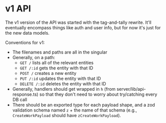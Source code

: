 # v1 API

The v1 version of the API was started with the tag-and-tally rewrite. It'll eventually encompass things like auth and user info, but for now it's just for the new data models.

Conventions for v1:
- The filenames and paths are all in the singular
- Generally, on a path:
  - `GET /` lists all of the relevant entities
  - `GET /:id` gets the entity with that ID
  - `POST /` creates a new entity
  - `PUT /:id` updates the entity with that ID
  - `DELETE /:id` deletes the entity with that ID
- Generally, handlers should get wrapped in `h` (from server/lib/api-response.ts) so that they don't need to worry about try/catching every DB call
- There should be an exported type for each payload shape, and a zod validation schema named `z` + the name of that schema (e.g., `CreateWorkPayload` should have `zCreateWorkPayload`).
